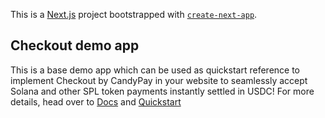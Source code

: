 This is a [Next.js](https://nextjs.org/) project bootstrapped with [`create-next-app`](https://github.com/vercel/next.js/tree/canary/packages/create-next-app).

## Checkout demo app

This is a base demo app which can be used as quickstart reference to implement Checkout by CandyPay in your website to seamlessly accept Solana and other SPL token payments instantly settled in USDC!
For more details, head over to [Docs](https://docs.candypay.fun/) and [Quickstart](https://docs.candypay.fun/checkout/quickstart.html)

